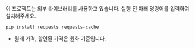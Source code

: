 이 프로젝트는 외부 라이브러리를 사용하고 있습니다. 실행 전 아래 명령어를 입력하여 설치해주세요.

```pip install requests requests-cache```

- 원래 가격, 할인된 가격은 원화 기준입니다.